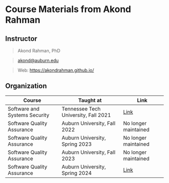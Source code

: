 # Course Materials from Akond Rahman

## Instructor 

> Akond Rahman, PhD 

> akond@auburn.edu 

> Web: https://akondrahman.github.io/ 

## Organization 


| Course                             | Taught at                                  |  Link                                            |
|------------------------------------|--------------------------------------------|--------------------------------------------------|
| Software and Systems Security      | Tennessee Tech University, Fall 2021       |  [Link](/software-systems-security)                            |
| Software Quality Assurance         | Auburn University, Fall 2022               |  No longer maintained                            |
| Software Quality Assurance         | Auburn University, Spring 2023             |  No longer maintained                            |
| Software Quality Assurance         | Auburn University, Fall  2023              |  No longer maintained                            |
| Software Quality Assurance         | Auburn University, Spring 2024             |  [Link](/sqa-spring2024)                         |